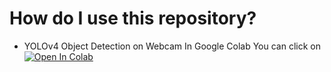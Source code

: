 # How do I use this repository? 
- YOLOv4 Object Detection on Webcam In Google Colab You can click on <a target="_blank" href="https://colab.research.google.com/github/JUSTSUJAY/NLP_One_Shot/blob/main/Notebooks/01_Tokenization.ipynb">
  <img src="https://colab.research.google.com/assets/colab-badge.svg" alt="Open In Colab"/>